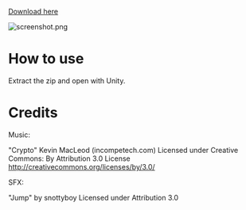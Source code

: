 [Download here](https://github.com/ajayyy/FinalProject/releases)

![screenshot.png](https://res.cloudinary.com/hpiynhbhq/image/upload/v1515093489/hh5rnvgzbdupqmdhjeks.png)

# How to use

Extract the zip and open with Unity.


# Credits

Music:

"Crypto" Kevin MacLeod (incompetech.com)
Licensed under Creative Commons: By Attribution 3.0 License
http://creativecommons.org/licenses/by/3.0/

SFX: 

"Jump" by snottyboy
Licensed under Attribution 3.0
